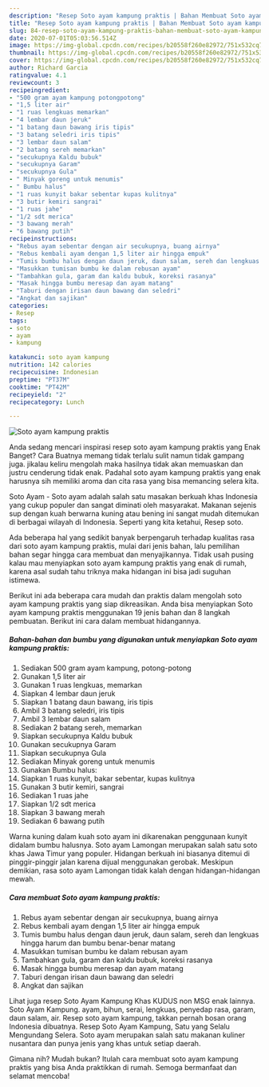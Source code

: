 ```yaml
---
description: "Resep Soto ayam kampung praktis | Bahan Membuat Soto ayam kampung praktis Yang Sempurna"
title: "Resep Soto ayam kampung praktis | Bahan Membuat Soto ayam kampung praktis Yang Sempurna"
slug: 84-resep-soto-ayam-kampung-praktis-bahan-membuat-soto-ayam-kampung-praktis-yang-sempurna
date: 2020-07-01T05:03:56.514Z
image: https://img-global.cpcdn.com/recipes/b20558f260e82972/751x532cq70/soto-ayam-kampung-praktis-foto-resep-utama.jpg
thumbnail: https://img-global.cpcdn.com/recipes/b20558f260e82972/751x532cq70/soto-ayam-kampung-praktis-foto-resep-utama.jpg
cover: https://img-global.cpcdn.com/recipes/b20558f260e82972/751x532cq70/soto-ayam-kampung-praktis-foto-resep-utama.jpg
author: Richard Garcia
ratingvalue: 4.1
reviewcount: 3
recipeingredient:
- "500 gram ayam kampung potongpotong"
- "1,5 liter air"
- "1 ruas lengkuas memarkan"
- "4 lembar daun jeruk"
- "1 batang daun bawang iris tipis"
- "3 batang seledri iris tipis"
- "3 lembar daun salam"
- "2 batang sereh memarkan"
- "secukupnya Kaldu bubuk"
- "secukupnya Garam"
- "secukupnya Gula"
- " Minyak goreng untuk menumis"
- " Bumbu halus"
- "1 ruas kunyit bakar sebentar kupas kulitnya"
- "3 butir kemiri sangrai"
- "1 ruas jahe"
- "1/2 sdt merica"
- "3 bawang merah"
- "6 bawang putih"
recipeinstructions:
- "Rebus ayam sebentar dengan air secukupnya, buang airnya"
- "Rebus kembali ayam dengan 1,5 liter air hingga empuk"
- "Tumis bumbu halus dengan daun jeruk, daun salam, sereh dan lengkuas hingga harum dan bumbu benar-benar matang"
- "Masukkan tumisan bumbu ke dalam rebusan ayam"
- "Tambahkan gula, garam dan kaldu bubuk, koreksi rasanya"
- "Masak hingga bumbu meresap dan ayam matang"
- "Taburi dengan irisan daun bawang dan seledri"
- "Angkat dan sajikan"
categories:
- Resep
tags:
- soto
- ayam
- kampung

katakunci: soto ayam kampung 
nutrition: 142 calories
recipecuisine: Indonesian
preptime: "PT37M"
cooktime: "PT42M"
recipeyield: "2"
recipecategory: Lunch

---
```



![Soto ayam kampung praktis](https://img-global.cpcdn.com/recipes/b20558f260e82972/751x532cq70/soto-ayam-kampung-praktis-foto-resep-utama.jpg)

Anda sedang mencari inspirasi resep soto ayam kampung praktis yang Enak Banget? Cara Buatnya memang tidak terlalu sulit namun tidak gampang juga. jikalau keliru mengolah maka hasilnya tidak akan memuaskan dan justru cenderung tidak enak. Padahal soto ayam kampung praktis yang enak harusnya sih memiliki aroma dan cita rasa yang bisa memancing selera kita.

Soto Ayam - Soto ayam adalah salah satu masakan berkuah khas Indonesia yang cukup populer dan sangat diminati oleh masyarakat. Makanan sejenis sup dengan kuah berwarna kuning atau bening ini sangat mudah ditemukan di berbagai wilayah di Indonesia. Seperti yang kita ketahui, Resep soto.

Ada beberapa hal yang sedikit banyak berpengaruh terhadap kualitas rasa dari soto ayam kampung praktis, mulai dari jenis bahan, lalu pemilihan bahan segar hingga cara membuat dan menyajikannya. Tidak usah pusing kalau mau menyiapkan soto ayam kampung praktis yang enak di rumah, karena asal sudah tahu triknya maka hidangan ini bisa jadi suguhan istimewa.


Berikut ini ada beberapa cara mudah dan praktis dalam mengolah soto ayam kampung praktis yang siap dikreasikan. Anda bisa menyiapkan Soto ayam kampung praktis menggunakan 19 jenis bahan dan 8 langkah pembuatan. Berikut ini cara dalam membuat hidangannya.

<!--inarticleads1-->

##### Bahan-bahan dan bumbu yang digunakan untuk menyiapkan Soto ayam kampung praktis:

1. Sediakan 500 gram ayam kampung, potong-potong
1. Gunakan 1,5 liter air
1. Gunakan 1 ruas lengkuas, memarkan
1. Siapkan 4 lembar daun jeruk
1. Siapkan 1 batang daun bawang, iris tipis
1. Ambil 3 batang seledri, iris tipis
1. Ambil 3 lembar daun salam
1. Sediakan 2 batang sereh, memarkan
1. Siapkan secukupnya Kaldu bubuk
1. Gunakan secukupnya Garam
1. Siapkan secukupnya Gula
1. Sediakan  Minyak goreng untuk menumis
1. Gunakan  Bumbu halus:
1. Siapkan 1 ruas kunyit, bakar sebentar, kupas kulitnya
1. Gunakan 3 butir kemiri, sangrai
1. Sediakan 1 ruas jahe
1. Siapkan 1/2 sdt merica
1. Siapkan 3 bawang merah
1. Sediakan 6 bawang putih


Warna kuning dalam kuah soto ayam ini dikarenakan penggunaan kunyit didalam bumbu halusnya. Soto ayam Lamongan merupakan salah satu soto khas Jawa Timur yang populer. Hidangan berkuah ini biasanya ditemui di pinggir-pinggir jalan karena dijual menggunakan gerobak. Meskipun demikian, rasa soto ayam Lamongan tidak kalah dengan hidangan-hidangan mewah. 

<!--inarticleads2-->

##### Cara membuat Soto ayam kampung praktis:

1. Rebus ayam sebentar dengan air secukupnya, buang airnya
1. Rebus kembali ayam dengan 1,5 liter air hingga empuk
1. Tumis bumbu halus dengan daun jeruk, daun salam, sereh dan lengkuas hingga harum dan bumbu benar-benar matang
1. Masukkan tumisan bumbu ke dalam rebusan ayam
1. Tambahkan gula, garam dan kaldu bubuk, koreksi rasanya
1. Masak hingga bumbu meresap dan ayam matang
1. Taburi dengan irisan daun bawang dan seledri
1. Angkat dan sajikan


Lihat juga resep Soto Ayam Kampung Khas KUDUS non MSG enak lainnya. Soto Ayam Kampung. ayam, bihun, serai, lengkuas, penyedap rasa, garam, daun salam, air. Resep soto ayam kampung, takkan pernah bosan orang Indonesia dibuatnya. Resep Soto Ayam Kampung, Satu yang Selalu Mengundang Selera. Soto ayam merupakan salah satu makanan kuliner nusantara dan punya jenis yang khas untuk setiap daerah. 

Gimana nih? Mudah bukan? Itulah cara membuat soto ayam kampung praktis yang bisa Anda praktikkan di rumah. Semoga bermanfaat dan selamat mencoba!
